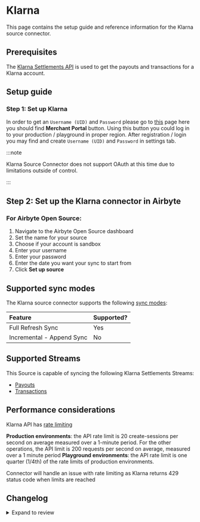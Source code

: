 # Klarna

This page contains the setup guide and reference information for the Klarna source connector.

## Prerequisites

The [Klarna Settlements API](https://developers.klarna.com/api/#settlements-api) is used to get the payouts and transactions for a Klarna account.

## Setup guide

### Step 1: Set up Klarna

In order to get an `Username (UID)` and `Password` please go to [this](https://docs.klarna.com/) page here you should find **Merchant Portal** button. Using this button you could log in to your production / playground in proper region. After registration / login you may find and create `Username (UID)` and `Password` in settings tab.

:::note

Klarna Source Connector does not support OAuth at this time due to limitations outside of control.

:::

## Step 2: Set up the Klarna connector in Airbyte

### For Airbyte Open Source:

1. Navigate to the Airbyte Open Source dashboard
2. Set the name for your source
3. Choose if your account is sandbox
4. Enter your username
5. Enter your password
6. Enter the date you want your sync to start from
7. Click **Set up source**

## Supported sync modes

The Klarna source connector supports the following [sync modes](https://docs.airbyte.com/cloud/core-concepts#connection-sync-modes):

| Feature                   | Supported? |
| :------------------------ | :--------- |
| Full Refresh Sync         | Yes        |
| Incremental - Append Sync | No         |

## Supported Streams

This Source is capable of syncing the following Klarna Settlements Streams:

- [Payouts](https://developers.klarna.com/api/#settlements-api-get-all-payouts)
- [Transactions](https://developers.klarna.com/api/#settlements-api-get-transactions)

## Performance considerations

Klarna API has [rate limiting](https://developers.klarna.com/api/#api-rate-limiting)

**Production environments**: the API rate limit is 20 create-sessions per second on average measured over a 1-minute period. For the other operations, the API limit is 200 requests per second on average, measured over a 1 minute period
**Playground environments**: the API rate limit is one quarter (1/4th) of the rate limits of production environments.

Connector will handle an issue with rate limiting as Klarna returns 429 status code when limits are reached

## Changelog

<details>
  <summary>Expand to review</summary>

| Version | Date       | Pull Request                                             | Subject                                                                         |
| :------ | :--------- | :------------------------------------------------------- | :------------------------------------------------------------------------------ |
| 0.3.24 | 2025-10-29 | [61126](https://github.com/airbytehq/airbyte/pull/61126) | Update dependencies |
| 0.3.23 | 2025-05-24 | [60684](https://github.com/airbytehq/airbyte/pull/60684) | Update dependencies |
| 0.3.22 | 2025-05-10 | [59777](https://github.com/airbytehq/airbyte/pull/59777) | Update dependencies |
| 0.3.21 | 2025-05-03 | [59239](https://github.com/airbytehq/airbyte/pull/59239) | Update dependencies |
| 0.3.20 | 2025-04-26 | [58783](https://github.com/airbytehq/airbyte/pull/58783) | Update dependencies |
| 0.3.19 | 2025-04-19 | [58220](https://github.com/airbytehq/airbyte/pull/58220) | Update dependencies |
| 0.3.18 | 2025-04-12 | [57692](https://github.com/airbytehq/airbyte/pull/57692) | Update dependencies |
| 0.3.17 | 2025-04-05 | [57049](https://github.com/airbytehq/airbyte/pull/57049) | Update dependencies |
| 0.3.16 | 2025-03-29 | [56685](https://github.com/airbytehq/airbyte/pull/56685) | Update dependencies |
| 0.3.15 | 2025-03-22 | [56040](https://github.com/airbytehq/airbyte/pull/56040) | Update dependencies |
| 0.3.14 | 2025-03-08 | [55440](https://github.com/airbytehq/airbyte/pull/55440) | Update dependencies |
| 0.3.13 | 2025-03-01 | [54743](https://github.com/airbytehq/airbyte/pull/54743) | Update dependencies |
| 0.3.12 | 2025-02-22 | [54333](https://github.com/airbytehq/airbyte/pull/54333) | Update dependencies |
| 0.3.11 | 2025-02-15 | [52751](https://github.com/airbytehq/airbyte/pull/52751) | Update dependencies |
| 0.3.10 | 2025-01-25 | [52268](https://github.com/airbytehq/airbyte/pull/52268) | Update dependencies |
| 0.3.9 | 2025-01-18 | [51800](https://github.com/airbytehq/airbyte/pull/51800) | Update dependencies |
| 0.3.8 | 2025-01-11 | [51169](https://github.com/airbytehq/airbyte/pull/51169) | Update dependencies |
| 0.3.7 | 2024-12-28 | [50659](https://github.com/airbytehq/airbyte/pull/50659) | Update dependencies |
| 0.3.6 | 2024-12-21 | [50146](https://github.com/airbytehq/airbyte/pull/50146) | Update dependencies |
| 0.3.5 | 2024-12-14 | [49639](https://github.com/airbytehq/airbyte/pull/49639) | Update dependencies |
| 0.3.4 | 2024-12-12 | [49230](https://github.com/airbytehq/airbyte/pull/49230) | Update dependencies |
| 0.3.3 | 2024-10-29 | [47478](https://github.com/airbytehq/airbyte/pull/47478) | Update dependencies |
| 0.3.2 | 2024-10-21 | [47195](https://github.com/airbytehq/airbyte/pull/47195) | Update dependencies |
| 0.3.1 | 2024-08-16 | [44196](https://github.com/airbytehq/airbyte/pull/44196) | Bump source-declarative-manifest version |
| 0.3.0 | 2024-08-15 | [44136](https://github.com/airbytehq/airbyte/pull/44136) | Refactor connector to manifest-only format |
| 0.2.16 | 2024-08-10 | [43550](https://github.com/airbytehq/airbyte/pull/43550) | Update dependencies |
| 0.2.15 | 2024-08-03 | [43266](https://github.com/airbytehq/airbyte/pull/43266) | Update dependencies |
| 0.2.14 | 2024-07-27 | [42818](https://github.com/airbytehq/airbyte/pull/42818) | Update dependencies |
| 0.2.13 | 2024-07-20 | [42276](https://github.com/airbytehq/airbyte/pull/42276) | Update dependencies |
| 0.2.12 | 2024-07-13 | [41874](https://github.com/airbytehq/airbyte/pull/41874) | Update dependencies |
| 0.2.11 | 2024-07-10 | [41483](https://github.com/airbytehq/airbyte/pull/41483) | Update dependencies |
| 0.2.10 | 2024-07-09 | [41267](https://github.com/airbytehq/airbyte/pull/41267) | Update dependencies |
| 0.2.9 | 2024-07-06 | [40819](https://github.com/airbytehq/airbyte/pull/40819) | Update dependencies |
| 0.2.8 | 2024-06-25 | [40504](https://github.com/airbytehq/airbyte/pull/40504) | Update dependencies |
| 0.2.7 | 2024-06-22 | [40151](https://github.com/airbytehq/airbyte/pull/40151) | Update dependencies |
| 0.2.6 | 2024-06-07 | [38709](https://github.com/airbytehq/airbyte/pull/38709) | Updating US endpoints |
| 0.2.5 | 2024-06-04 | [39045](https://github.com/airbytehq/airbyte/pull/39045) | [autopull] Upgrade base image to v1.2.1 |
| 0.2.4 | 2024-04-19 | [37182](https://github.com/airbytehq/airbyte/pull/37182) | Updating to 0.80.0 CDK |
| 0.2.3 | 2024-04-18 | [37182](https://github.com/airbytehq/airbyte/pull/37182) | Manage dependencies with Poetry. |
| 0.2.2 | 2024-04-15 | [37182](https://github.com/airbytehq/airbyte/pull/37182) | Base image migration: remove Dockerfile and use the python-connector-base image |
| 0.2.1 | 2024-04-12 | [37182](https://github.com/airbytehq/airbyte/pull/37182) | schema descriptions |
| 0.2.0 | 2023-10-23 | [31003](https://github.com/airbytehq/airbyte/pull/31003) | Migrate to low-code |
| 0.1.0 | 2022-10-24 | [18385](https://github.com/airbytehq/airbyte/pull/18385) | Klarna Settlements Payout and Transactions API |

</details>
